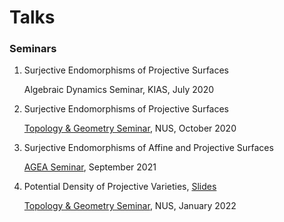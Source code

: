 # Talks


### Seminars

1. Surjective Endomorphisms of Projective Surfaces

   Algebraic Dynamics Seminar, KIAS, July 2020

1. Surjective Endomorphisms of Projective Surfaces

   [Topology & Geometry Seminar](https://www.math.nus.edu.sg/category/events/colloquia-seminars/topology-geometry), NUS, October 2020

1. Surjective Endomorphisms of Affine and Projective Surfaces

   [AGEA Seminar](https://sites.google.com/ncts.ntu.edu.tw/agea-seminar), September 2021

1. Potential Density of Projective Varieties, [Slides](https://mathjiajia.github.io/pdf/2022_NUS.pdf)

   [Topology & Geometry Seminar](https://www.math.nus.edu.sg/category/events/colloquia-seminars/topology-geometry), NUS, January 2022

